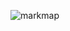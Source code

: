 ![markmap](https://user-images.githubusercontent.com/46392930/233824035-8ac5bd09-588d-402e-82dc-1587f03ede4b.svg)
